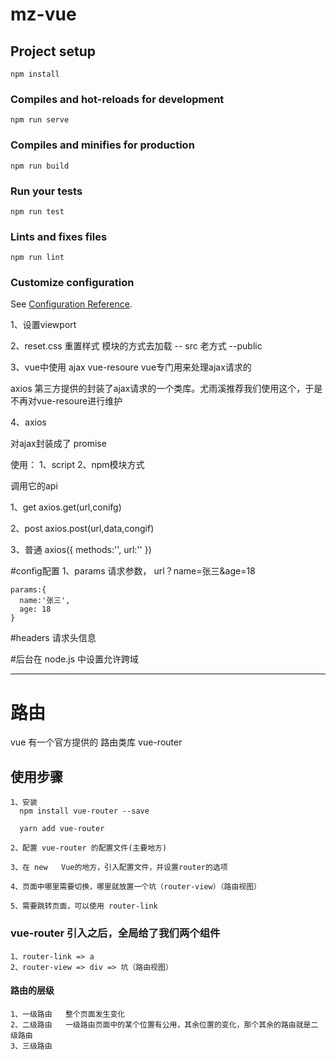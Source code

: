 # mz-vue

## Project setup
```
npm install
```

### Compiles and hot-reloads for development
```
npm run serve
```

### Compiles and minifies for production
```
npm run build
```

### Run your tests
```
npm run test
```

### Lints and fixes files
```
npm run lint
```

### Customize configuration
See [Configuration Reference](https://cli.vuejs.org/config/).



1、设置viewport

2、reset.css 重置样式
    模块的方式去加载 -- src
    老方式              --public

3、vue中使用 ajax
  vue-resoure  vue专门用来处理ajax请求的

  axios      第三方提供的封装了ajax请求的一个类库。尤雨溪推荐我们使用这个，于是不再对vue-resoure进行维护

4、axios

  对ajax封装成了 promise

  使用：
    1、script
    2、npm模块方式

  调用它的api


  1、get
    axios.get(url,conifg)

  2、post
    axios.post(url,data,congif)

  3、普通
    axios({
      methods:'',
      url:''
    })


  #config配置
    1、params   请求参数，  url？name=张三&age=18

    params:{
      name:'张三',
      age: 18
    }

  #headers   请求头信息

  #后台在 node.js 中设置允许跨域



--------------------------


# 路由
  vue 有一个官方提供的 路由类库 vue-router

  ## 使用步骤
    1、安装
      npm install vue-router --save

      yarn add vue-router

    2、配置 vue-router 的配置文件(主要地方)

    3、在 new   Vue的地方，引入配置文件，并设置router的选项

    4、页面中哪里需要切换，哪里就放置一个坑（router-view）（路由视图）

    5、需要跳转页面，可以使用 router-link

  ### vue-router 引入之后，全局给了我们两个组件
    1、router-link => a
    2、router-view => div => 坑（路由视图）



  #### 路由的层级
    1、一级路由   整个页面发生变化
    2、二级路由   一级路由页面中的某个位置有公用，其余位置的变化，那个其余的路由就是二级路由
    3、三级路由

